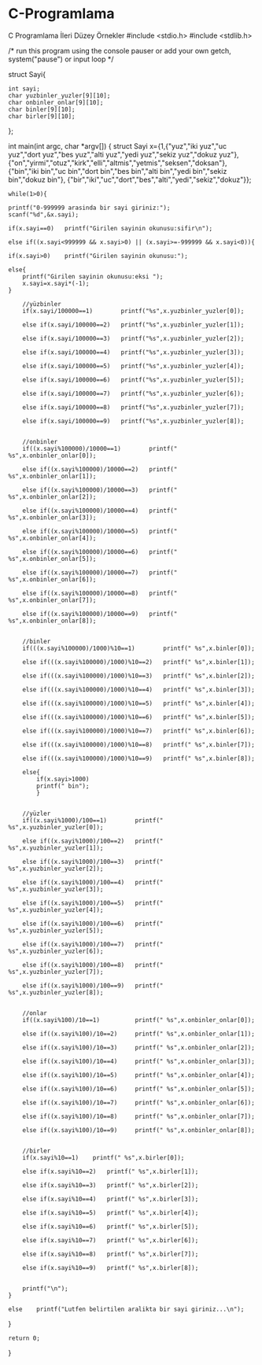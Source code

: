 # C-Programlama
C Programlama İleri Düzey Örnekler
#include <stdio.h>
#include <stdlib.h>

/* run this program using the console pauser or add your own getch, system("pause") or input loop */

struct Sayi{
	
	int sayi;
	char yuzbinler_yuzler[9][10];
	char onbinler_onlar[9][10];
	char binler[9][10];
	char birler[9][10];


	
};



int main(int argc, char *argv[]) {
	struct Sayi x={1,{"yuz","iki yuz","uc yuz","dort yuz","bes yuz","alti yuz","yedi yuz","sekiz yuz","dokuz yuz"},
	{"on","yirmi","otuz","kirk","elli","altmis","yetmis","seksen","doksan"},
	{"bin","iki bin","uc bin","dort bin","bes bin","alti bin","yedi bin","sekiz bin","dokuz bin"},
	{"bir","iki","uc","dort","bes","alti","yedi","sekiz","dokuz"}};
		
	while(1>0){
	
	printf("0-999999 arasinda bir sayi giriniz:");
	scanf("%d",&x.sayi);
	
	if(x.sayi==0)	printf("Girilen sayinin okunusu:sifir\n");
	
	else if((x.sayi<999999 && x.sayi>0) || (x.sayi>=-999999 && x.sayi<0)){
	
	if(x.sayi>0)	printf("Girilen sayinin okunusu:");
	
	else{
		printf("Girilen sayinin okunusu:eksi ");
		x.sayi=x.sayi*(-1);
	}
		
		//yüzbinler
		if(x.sayi/100000==1)		printf("%s",x.yuzbinler_yuzler[0]);
		
		else if(x.sayi/100000==2)	printf("%s",x.yuzbinler_yuzler[1]);
	
		else if(x.sayi/100000==3)	printf("%s",x.yuzbinler_yuzler[2]);
		
		else if(x.sayi/100000==4)	printf("%s",x.yuzbinler_yuzler[3]);
		
		else if(x.sayi/100000==5)	printf("%s",x.yuzbinler_yuzler[4]);
		
		else if(x.sayi/100000==6)	printf("%s",x.yuzbinler_yuzler[5]);
		
		else if(x.sayi/100000==7)	printf("%s",x.yuzbinler_yuzler[6]);
			
		else if(x.sayi/100000==8)	printf("%s",x.yuzbinler_yuzler[7]);
			
		else if(x.sayi/100000==9)	printf("%s",x.yuzbinler_yuzler[8]);
		
		
		//onbinler
		if((x.sayi%100000)/10000==1)		printf(" %s",x.onbinler_onlar[0]);
		
		else if((x.sayi%100000)/10000==2)	printf(" %s",x.onbinler_onlar[1]);
			
		else if((x.sayi%100000)/10000==3)	printf(" %s",x.onbinler_onlar[2]);
		
		else if((x.sayi%100000)/10000==4)	printf(" %s",x.onbinler_onlar[3]);
		
		else if((x.sayi%100000)/10000==5)	printf(" %s",x.onbinler_onlar[4]);
		
		else if((x.sayi%100000)/10000==6)	printf(" %s",x.onbinler_onlar[5]);
		
		else if((x.sayi%100000)/10000==7)	printf(" %s",x.onbinler_onlar[6]);
		
		else if((x.sayi%100000)/10000==8)	printf(" %s",x.onbinler_onlar[7]);
		
		else if((x.sayi%100000)/10000==9)	printf(" %s",x.onbinler_onlar[8]);
		
		
		//binler
		if(((x.sayi%100000)/1000)%10==1)		printf(" %s",x.binler[0]);
		
		else if(((x.sayi%100000)/1000)%10==2)	printf(" %s",x.binler[1]);
		
		else if(((x.sayi%100000)/1000)%10==3)	printf(" %s",x.binler[2]);
	
		else if(((x.sayi%100000)/1000)%10==4)	printf(" %s",x.binler[3]);
		
		else if(((x.sayi%100000)/1000)%10==5)	printf(" %s",x.binler[4]);
		
		else if(((x.sayi%100000)/1000)%10==6)	printf(" %s",x.binler[5]);
		
		else if(((x.sayi%100000)/1000)%10==7)	printf(" %s",x.binler[6]);
		
		else if(((x.sayi%100000)/1000)%10==8)	printf(" %s",x.binler[7]);
		
		else if(((x.sayi%100000)/1000)%10==9)	printf(" %s",x.binler[8]);
		
		else{				
			if(x.sayi>1000)
			printf(" bin");
			}
		
		
		//yüzler
		if((x.sayi%1000)/100==1)		printf(" %s",x.yuzbinler_yuzler[0]);
		
		else if((x.sayi%1000)/100==2)	printf(" %s",x.yuzbinler_yuzler[1]);
		
		else if((x.sayi%1000)/100==3)	printf(" %s",x.yuzbinler_yuzler[2]);
		
		else if((x.sayi%1000)/100==4)	printf(" %s",x.yuzbinler_yuzler[3]);
		
		else if((x.sayi%1000)/100==5)	printf(" %s",x.yuzbinler_yuzler[4]);
		
		else if((x.sayi%1000)/100==6)	printf(" %s",x.yuzbinler_yuzler[5]);
		
		else if((x.sayi%1000)/100==7)	printf(" %s",x.yuzbinler_yuzler[6]);
		
		else if((x.sayi%1000)/100==8)	printf(" %s",x.yuzbinler_yuzler[7]);
		
		else if((x.sayi%1000)/100==9)	printf(" %s",x.yuzbinler_yuzler[8]);
		
		
		//onlar
		if((x.sayi%100)/10==1)			printf(" %s",x.onbinler_onlar[0]);
		
		else if((x.sayi%100)/10==2)		printf(" %s",x.onbinler_onlar[1]);
		
		else if((x.sayi%100)/10==3)		printf(" %s",x.onbinler_onlar[2]);
		
		else if((x.sayi%100)/10==4)		printf(" %s",x.onbinler_onlar[3]);
		
		else if((x.sayi%100)/10==5)		printf(" %s",x.onbinler_onlar[4]);
		
		else if((x.sayi%100)/10==6)		printf(" %s",x.onbinler_onlar[5]);
		
		else if((x.sayi%100)/10==7)		printf(" %s",x.onbinler_onlar[6]);
		
		else if((x.sayi%100)/10==8)		printf(" %s",x.onbinler_onlar[7]);
		
		else if((x.sayi%100)/10==9)		printf(" %s",x.onbinler_onlar[8]);
		
		
		//birler
		if(x.sayi%10==1)	printf(" %s",x.birler[0]);
		
		else if(x.sayi%10==2)	printf(" %s",x.birler[1]);
		
		else if(x.sayi%10==3)	printf(" %s",x.birler[2]);
		
		else if(x.sayi%10==4)	printf(" %s",x.birler[3]);
		
		else if(x.sayi%10==5)	printf(" %s",x.birler[4]);
		
		else if(x.sayi%10==6)	printf(" %s",x.birler[5]);
		
		else if(x.sayi%10==7)	printf(" %s",x.birler[6]);
		
		else if(x.sayi%10==8)	printf(" %s",x.birler[7]);
		
		else if(x.sayi%10==9)	printf(" %s",x.birler[8]);
		
	
		printf("\n");
	}
	
	else	printf("Lutfen belirtilen aralikta bir sayi giriniz...\n");
		
}
		
	return 0;
}
